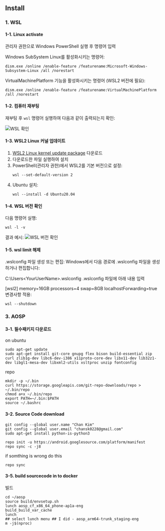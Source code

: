## Install

### 1. WSL

#### 1-1. Linux activate
관리자 권한으로 Windows PowerShell 실행 후 명령어 입력

Windows SubSystem Linux를 활성화시키는 명령어:
```
dism.exe /online /enable-feature /featurename:Microsoft-Windows-Subsystem-Linux /all /norestart
```

VirtualMachinePlatform 기능을 활성화시키는 명령어 (WSL2 버전에 필요):
```
dism.exe /online /enable-feature /featurename:VirtualMachinePlatform /all /norestart
```

#### 1-2. 컴퓨터 재부팅
재부팅 후 `wsl` 명령어 실행하여 다음과 같이 출력되는지 확인:

![WSL 확인](https://github.com/user-attachments/assets/73e7fc10-65c7-4f35-a4ea-b6d89446abe2)

#### 1-3. WSL2 Linux 커널 업데이트
1. [WSL2 Linux kernel update package](https://aka.ms/wsl2kernel) 다운로드
2. 다운로드한 파일 실행하여 설치
3. PowerShell(관리자 권한)에서 WSL2를 기본 버전으로 설정:
   ```
   wsl --set-default-version 2
   ```
4. Ubuntu 설치:
   ```
   wsl --install -d Ubuntu20.04
   ```

#### 1-4. WSL 버전 확인
다음 명령어 실행:
```
wsl -l -v
```

결과 예시:
![WSL 버전 확인](https://github.com/user-attachments/assets/313cd0a1-84b8-47ff-b37b-70439624b03f)

#### 1-5. wsl limit 해제
.wslconfig 파일 생성 또는 편집: Windows에서 다음 경로에 .wslconfig 파일을 생성하거나 편집합니다:

C:\Users\<YourUserName>\.wslconfig
.wslconfig 파일에 아래 내용 입력

[wsl2]
memory=16GB
processors=4
swap=8GB
localhostForwarding=true
변경사항 적용:

```
wsl --shutdown
```


### 3. AOSP

#### 3-1. 필수패키지 다운로드
on ubuntu
```
sudo apt-get update
sudo apt-get install git-core gnupg flex bison build-essential zip curl zlib1g-dev libc6-dev-i386 x11proto-core-dev libx11-dev lib32z1-dev libgl1-mesa-dev libxml2-utils xsltproc unzip fontconfig
```
repo
```
mkdir -p ~/.bin
curl https://storage.googleapis.com/git-repo-downloads/repo > ~/.bin/repo
chmod a+x ~/.bin/repo
export PATH=~/.bin:$PATH
source ~/.bashrc
```


#### 3-2. Source Code download

```
git config --global user.name "Chan Kim"
git config --global user.email "chansk0228@gmail.com"
sudo apt-get install python-is-python3

repo init -u https://android.googlesource.com/platform/manifest
repo sync -c -j8
```

if somthing is wrong do this
```
repo sync
```

#### 3-5. build sourcecode in to docker
빌드
```
cd ~/aosp
source build/envsetup.sh
lunch aosp_cf_x86_64_phone-ap1a-eng
build_build_var_cache
lunch
## select lunch menu ## I did - aosp_arm64-trunk_staging-eng
m -j$(nproc)
```
